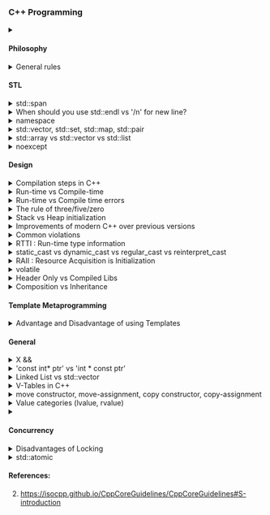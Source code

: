 ### C++ Programming 

<details>
  <summary>  </summary> 
 
 [(src)]()
   
</details>

   
#### Philosophy
    
<details>
  <summary> General rules </summary> 
 
 [(src)]()
*  Don't postpone to run time what can be done to compile time.
*  Dont use raw pointers (new, delete).
*  Express ideas directly in code not by comments (const, naming).
*  Use stdlibs whenever possible.
</details>

#### STL 

<details>
  <summary> std::span </summary> 
 
 [(src)](https://en.cppreference.com/w/cpp/container/span)
* Lightweight abstraction that describes a contiguous sequence of objects. 
</details>

<details>
  <summary> When should you use std::endl vs '/n' for new line? </summary> 
 
 [(src)]()
* std::endl causes the buffer to be flushed.   

</details>

<details>
  <summary> namespace </summary> 
 
 [(src)](https://docs.microsoft.com/en-us/cpp/cpp/namespaces-cpp?view=msvc-160#:~:text=A%20namespace%20is%20a%20declarative,code%20base%20includes%20multiple%20libraries.)
* declarative region that provides a scope to the identifiers 
* Prevents name collsions.   
</details>

<details>
  <summary> std::vector, std::set, std::map, std::pair </summary> 
 
 [(src)](https://stackoverflow.com/questions/3389648/what-is-the-difference-between-stdliststdpair-and-stdmap-in-c-stl)
 [(src)]()
* std::vector
  * 
* std::set
  * 
* std::pair
  * stores two heterogeneous objects. 
* std::map
  * Associative container.
  * <key, value>
  * offers indexing , map[key]
  * logarithmic time
</details>

  
<details>
  <summary> std::array vs std::vector vs std::list </summary> 
 
 [(src)](https://stackoverflow.com/questions/1905417/array-vs-vector-vs-list)
 [(src)]( https://stackoverflow.com/questions/4424579/stdvector-versus-stdarray-in-c)
   
</details>


<details>
  <summary> noexcept </summary> 
 
 [(src)](https://en.cppreference.com/w/cpp/language/noexcept_spec)
 * Specifies that the function dosn't throw any exception. 
   
</details>

#### Design 

<details>
  <summary> Compilation steps in C++ </summary> 
 
 [(src)](https://stackoverflow.com/questions/6264249/how-does-the-compilation-linking-process-work)
 * The three major steps are:
    * Preprocesing
       * Replaces #includes, #defines and other preprocessing directives.
    * Compilation
      * Convert the C++ code into assembly code. 
    * Linking
      * Object files from compilers are converted into libraries or executables.
      * Links to external libraries. 
</details>


<details>
  <summary> Run-time vs Compile-time </summary> 
 
 [(src)](https://stackoverflow.com/questions/846103/runtime-vs-compile-time)
* Run-time 
  *
* Compile-time   
  *   
</details>


<details>
  <summary> Run-time vs Compile time errors </summary> 
 
 [(src)](https://stackoverflow.com/questions/846103/runtime-vs-compile-time)
  
 * Compile-time errors
      * Program should satisfy all variants (syntax, type)
      * eg. Syntax errors, Typecheck errors
 * Run-time errors
      * Run-time invariants require human + compiler help.
      * eg. Division by zero, Dereferencing a null pointer, Running out of memory
</details>

<details>
<summary> The rule of three/five/zero </summary> 
 
[(src)](https://en.cppreference.com/w/cpp/language/rule_of_three)
*  Rule of 3
  * If a class requires a user-defined destructor, a user-defined copy constructor, or a user-defined copy assignment operator, it almost certainly requires all three.
*  Rule of 5
  * 
* Rule of 0
</details>
  
<details>
  <summary> Stack vs Heap initialization </summary> 
 [(src)](https://www.learncpp.com/cpp-tutorial/the-stack-and-the-heap/)

* Stack Initialization
  * Faster allocation and deallocation.
  * Small variables can be stored for fast access.
  * Pointer is created on the stack.
* Heap Initialization
  * Memory allocation is slow
  * Memory should be explicitly cleaned up if 'new' and 'delete' are used.
  * Heap is a large pool of memory, so big objects must be created on the heap.
</details>

  
<details>
  <summary> Improvements of modern C++ over previous versions </summary> 
 
 [(src)]()
* Type safety
* Prevent accidents
* Auto destruction and memory freeing
</details>
  

<details>
  <summary> Common violations </summary> 
 
 [(src)]()
* Type violation
* Bounds violation
* Lifetime violation
  
</details>

<details>
  <summary> RTTI : Run-time type information </summary> 
 
 [(src)]()
* C++ function to determine type information at runtime.
* Can be used for same type casts (dynamic, static).
  
</details>


<details>
  <summary> static_cast vs dynamic_cast vs regular_cast vs reinterpret_cast </summary> 
 
 [(src)]()
 * Dynamic_cast 
      * Run-time cast
      * Used for polymorphic classes.
      * Type checking is involved (RTTI)
      * Overhead due to type check
 * Static_cast
      * Compile time cast
      * Reverse an implicit conversion
      * No type checking involved
      * Less overhead
</details>
  

<details>
  <summary> RAII : Resource Acquisition is Initialization </summary> 
 
 [(src)]()
* The idiom of having constructors acquire resources and destructors release them is called RAII.
  
</details>
  

<details>
  <summary> volatile </summary> 
 
 [(src)]()
* Prevents over optimization from the compiler.     
</details>


<details>
  <summary>  Header Only vs Compiled Libs </summary> 
 
 [(src)](https://stackoverflow.com/questions/12671383/benefits-of-header-only-libraries)
* Header Only
   * Easier to package and distribute.
   * Simplifies the build process.
   * No linking process.  
   * Longer compilation time.
* Compiled Libs
   * 
   * 
</details>


<details>
  <summary> Composition vs Inheritance </summary> 
 
 [(src)](https://stackoverflow.com/questions/49002/prefer-composition-over-inheritance)

 * Composition
  * 
 * Inheritance
  *  
  
</details>

#### Template Metaprogramming

<details>
  <summary>  Advantage and Disadvantage of using Templates </summary> 
  
[(src)](https://isocpp.org/wiki/faq/templates)
   
   * Advantages
      * Builds a family of classes or functions.
      * Reduces reundant code. 
   * Disadvantages 
      * Difficult in maintanence.
      * Slow to compile.
      * 
   
</details>

#### General
<details>
  <summary> X && </summary> 
 
 [(src)](https://www.modernescpp.com/index.php/c-core-guidelines-how-to-pass-function-parameters)
  * r-value reference
  * std::move() should be used to pass variables.
</details>

  
<details>
  <summary> 'const int* ptr'  vs  'int * const ptr' </summary> 
 
 [(src)](https://stackoverflow.com/questions/21476869/constant-pointer-vs-pointer-to-constant)
  
 * 'int * const ptr'
    * These type of pointers are the one which cannot change address they are pointing to.
    * You cant increment or decrement pointers.
 * 'const int* ptr'
    * These type of pointers are the one which cannot change the value they are pointing to.

</details>

<details>
  <summary> Linked List vs std::vector </summary> 
 
 [(src)](https://stackoverflow.com/questions/4700052/are-vector-a-special-case-of-linked-lists)
 *
  
</details>

<details>
  <summary> V-Tables in C++ </summary> 
 
 [(src)](https://www.learncpp.com/cpp-tutorial/the-virtual-table/)
 * Lookup table to resolve function calls in a dynamic/late binding.
 * Used to implement virtual functions.
</details>

<details>
<summary> move constructor, move-assignment, copy constructor, copy-assignment </summary> 
 
 [(src)]()
* move constructor
  * 
* move assignment
  * 
* copy constructor
  * 
* copy assignment
  * 
</details>

<details>
<summary> Value categories (lvalue, rvalue)</summary> 
 
[(src)](https://www.fluentcpp.com/2018/02/06/understanding-lvalues-rvalues-and-their-references/)
* If it’s got a name, it’s an lvalue, otherwise it’s an rvalue. `move` and `forward` convert lvalues (even ones to rvalues!) into rvalues
  
</details>
  
<details>
  <summary> </summary> 
 
 [(src)]()
   
</details>
  
#### Concurrency

<details>
  <summary> Disadvantages of Locking </summary> 
 
 [(src)](https://www.cs.cmu.edu/~410-s05/lectures/L31_LockFree.pdf)
 [(src)](https://stackoverflow.com/questions/3601602/what-are-rvalues-lvalues-xvalues-glvalues-and-prvalues)

* Deadlock : Waiting for resource to be freed. 
* Priority Inversion : Low-priority processes hold a lock required by a higherpriority process.
  
</details>


<details>
  <summary> std::atomic </summary> 
 
 [(src)]()
   
</details>



#### References:
2. https://isocpp.github.io/CppCoreGuidelines/CppCoreGuidelines#S-introduction
